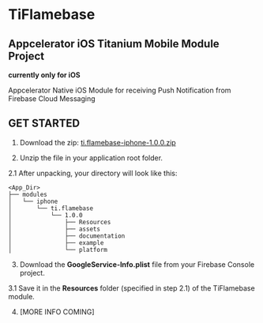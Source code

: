 # TiFlamebase 
## Appcelerator iOS Titanium Mobile Module Project

**currently only for iOS**

Appcelerator Native iOS Module for receiving Push Notification from Firebase Cloud Messaging

## GET STARTED

1. Download the zip: [ti.flamebase-iphone-1.0.0.zip](https://github.com/asyncerror/TiFlamebase/blob/master/iphone/ti.flamebase-iphone-1.0.0.zip)

2. Unzip the file in your application root folder.

2.1 After unpacking, your directory will look like this:

```
<App_Dir>
├── modules
│   └── iphone
│       └── ti.flamebase
│           └── 1.0.0
│               ├── Resources
│               ├── assets
│               ├── documentation
│               ├── example
│               └── platform
```
	
3. Download the **GoogleService-Info.plist** file from your Firebase Console project.

3.1 Save it in the **Resources** folder (specified in step 2.1) of the TiFlamebase module.

4. [MORE INFO COMING]
